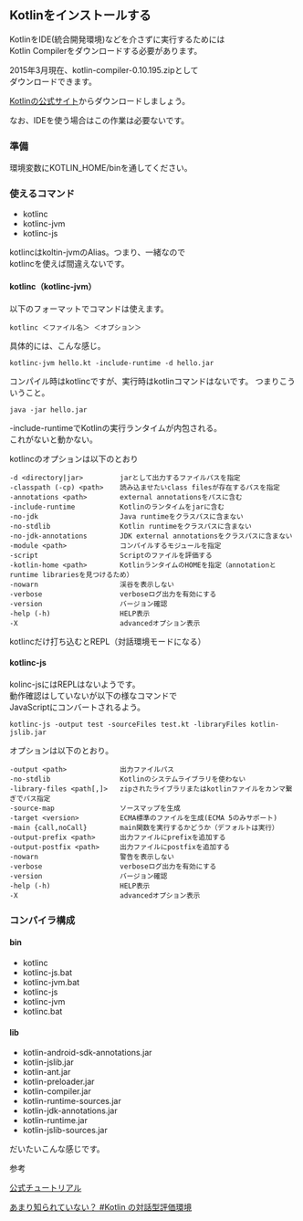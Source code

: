 ## Kotlinをインストールする
   
   
KotlinをIDE(統合開発環境)などを介さずに実行するためには   
Kotlin Compilerをダウンロードする必要があります。   
   
   
   
2015年3月現在、kotlin-compiler-0.10.195.zipとして   
ダウンロードできます。   
   
   
   
[Kotlinの公式サイト](http://kotlinlang.org/)からダウンロードしましょう。   
   
   
なお、IDEを使う場合はこの作業は必要ないです。   
   
   
### 準備
   
   環境変数にKOTLIN_HOME/binを通してください。


### 使えるコマンド

* kotlinc
* kotlinc-jvm
* kotlinc-js

kotlincはkoltin-jvmのAlias。つまり、一緒なので   
kotlincを使えば間違えないです。   
   
   
   
#### kotlinc（kotlinc-jvm）
   
   
以下のフォーマットでコマンドは使えます。

    kotlinc ＜ファイル名＞ ＜オプション＞
   
具体的には、こんな感じ。

    kotlinc-jvm hello.kt -include-runtime -d hello.jar

   コンパイル時はkotlincですが、実行時はkotlinコマンドはないです。
   つまりこういうこと。

    java -jar hello.jar

-include-runtimeでKotlinの実行ランタイムが内包される。   
これがないと動かない。   
   

kotlincのオプションは以下のとおり


    -d <directory|jar>         jarとして出力するファイルパスを指定
    -classpath (-cp) <path>    読み込ませたいclass filesが存在するパスを指定
    -annotations <path>        external annotationsをパスに含む
    -include-runtime           Kotlinのランタイムをjarに含む
    -no-jdk                    Java runtimeをクラスパスに含まない
    -no-stdlib                 Kotlin runtimeをクラスパスに含まない
    -no-jdk-annotations        JDK external annotationsをクラスパスに含まない
    -module <path>             コンパイルするモジュールを指定
    -script                    Scriptのファイルを評価する
    -kotlin-home <path>        KotlinランタイムのHOMEを指定（annotationとruntime librariesを見つけるため）
    -nowarn                    渓谷を表示しない
    -verbose                   verboseログ出力を有効にする
    -version                   バージョン確認
    -help (-h)                 HELP表示
    -X                         advancedオプション表示


   
   
   
kotlincだけ打ち込むとREPL（対話環境モードになる）


#### kotlinc-js


kolinc-jsにはREPLはないようです。   
動作確認はしていないが以下の様なコマンドで   
JavaScriptにコンバートされるよう。

    kotlinc-js -output test -sourceFiles test.kt -libraryFiles kotlin-jslib.jar
  
   
   
オプションは以下のとおり。

    -output <path>             出力ファイルパス
    -no-stdlib                 Kotlinのシステムライブラリを使わない
    -library-files <path[,]>   zipされたライブラリまたはkotlinファイルをカンマ繋ぎでパス指定
    -source-map                ソースマップを生成
    -target <version>          ECMA標準のファイルを生成(ECMA 5のみサポート)
    -main {call,noCall}        main関数を実行するかどうか（デフォルトは実行）
    -output-prefix <path>      出力ファイルにprefixを追加する
    -output-postfix <path>     出力ファイルにpostfixを追加する
    -nowarn                    警告を表示しない
    -verbose                   verboseログ出力を有効にする
    -version                   バージョン確認
    -help (-h)                 HELP表示
    -X                         advancedオプション表示



### コンパイラ構成
   

#### bin

* kotlinc
* kotlinc-js.bat
* kotlinc-jvm.bat
* kotlinc-js
* kotlinc-jvm
* kotlinc.bat


#### lib
   
* kotlin-android-sdk-annotations.jar
* kotlin-jslib.jar
* kotlin-ant.jar
* kotlin-preloader.jar
* kotlin-compiler.jar
* kotlin-runtime-sources.jar
* kotlin-jdk-annotations.jar
* kotlin-runtime.jar
* kotlin-jslib-sources.jar


だいたいこんな感じです。




参考


[公式チュートリアル](http://kotlinlang.org/docs/tutorials/command-line.html)

[あまり知られていない？ #Kotlin の対話型評価環境](http://taro.hatenablog.jp/entry/2013/04/06/162855)
